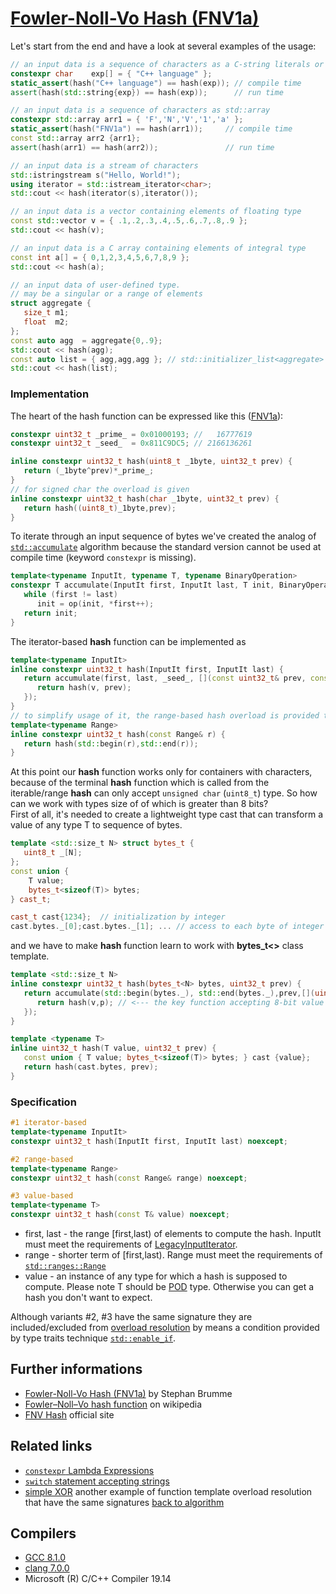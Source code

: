 # [Fowler-Noll-Vo Hash (FNV1a)](https://en.wikipedia.org/wiki/Fowler%E2%80%93Noll%E2%80%93Vo_hash_function)
Let's start from the end and have a look at several examples of the usage:
```cpp
// an input data is a sequence of characters as a C-string literals or std::string
constexpr char    exp[] = { "C++ language" };
static_assert(hash("C++ language") == hash(exp)); // compile time
assert(hash(std::string{exp}) == hash(exp));      // run time
```
```cpp
// an input data is a sequence of characters as std::array
constexpr std::array arr1 = { 'F','N','V','1','a' };
static_assert(hash("FNV1a") == hash(arr1));     // compile time
const std::array arr2 {arr1};
assert(hash(arr1) == hash(arr2));               // run time
```
```cpp
// an input data is a stream of characters
std::istringstream s("Hello, World!");
using iterator = std::istream_iterator<char>;
std::cout << hash(iterator(s),iterator());
```
```cpp
// an input data is a vector containing elements of floating type 
const std::vector v = { .1,.2,.3,.4,.5,.6,.7,.8,.9 };
std::cout << hash(v);
```
```cpp
// an input data is a C array containing elements of integral type 
const int a[] = { 0,1,2,3,4,5,6,7,8,9 };
std::cout << hash(a);
```
```cpp
// an input data of user-defined type. 
// may be a singular or a range of elements
struct aggregate {
   size_t m1;
   float  m2;
};
const auto agg  = aggregate{0,.9};
std::cout << hash(agg);
const auto list = { agg,agg,agg }; // std::initializer_list<aggregate>
std::cout << hash(list);
```
### Implementation
The heart of the hash function can be expressed like this ([FNV1a](https://en.wikipedia.org/wiki/Fowler%E2%80%93Noll%E2%80%93Vo_hash_function)):
```cpp
constexpr uint32_t _prime_ = 0x01000193; //   16777619
constexpr uint32_t _seed_  = 0x811C9DC5; // 2166136261

inline constexpr uint32_t hash(uint8_t _1byte, uint32_t prev) {
   return (_1byte^prev)*_prime_;
}
// for signed char the overload is given
inline constexpr uint32_t hash(char _1byte, uint32_t prev) {
   return hash((uint8_t)_1byte,prev);
}
```
To iterate through an input sequence of bytes we've created the analog of [`std::accumulate`](https://en.cppreference.com/w/cpp/algorithm/accumulate) algorithm  because the standard version cannot be used at compile time (keyword `constexpr` is missing).  
```cpp
template<typename InputIt, typename T, typename BinaryOperation>
constexpr T accumulate(InputIt first, InputIt last, T init, BinaryOperation op) {
   while (first != last)
      init = op(init, *first++);
   return init;
}
```
The iterator-based __hash__ function can be implemented as
```cpp
template<typename InputIt>
inline constexpr uint32_t hash(InputIt first, InputIt last) {
   return accumulate(first, last, _seed_, [](const uint32_t& prev, const auto& v) {
      return hash(v, prev);
   });
}
// to simplify usage of it, the range-based hash overload is provided too
template<typename Range>
inline constexpr uint32_t hash(const Range& r) {
   return hash(std::begin(r),std::end(r));
}
```
At this point our __hash__ function works only for containers with characters, because of the terminal __hash__ function which is called from the iterable/range __hash__ can only accept `unsigned char` (`uint8_t`) type. 
So how can we work with types size of of which is greater than 8 bits?  
First of all, it's needed to create a lightweight type cast that can  transform a value of any type T to sequence of bytes. 
```cpp
template <std::size_t N> struct bytes_t {
   uint8_t _[N];
};
const union { 
    T value; 
    bytes_t<sizeof(T)> bytes;
} cast_t;

cast_t cast{1234};  // initialization by integer
cast.bytes._[0];cast.bytes._[1]; ... // access to each byte of integer representation
```
and we have to make __hash__ function learn to work with __bytes_t<>__ class template.  
```cpp
template <std::size_t N>
inline constexpr uint32_t hash(bytes_t<N> bytes, uint32_t prev) {
   return accumulate(std::begin(bytes._), std::end(bytes._),prev,[](uint32_t p, uint8_t v){
      return hash(v,p); // <--- the key function accepting 8-bit value
   });
}

template <typename T>
inline uint32_t hash(T value, uint32_t prev) {
   const union { T value; bytes_t<sizeof(T)> bytes; } cast {value};
   return hash(cast.bytes, prev);
}
```
### Specification
```cpp
#1 iterator-based 
template<typename InputIt>
constexpr uint32_t hash(InputIt first, InputIt last) noexcept;

#2 range-based
template<typename Range>
constexpr uint32_t hash(const Range& range) noexcept;

#3 value-based
template<typename T>
constexpr uint32_t hash(const T& value) noexcept;
```
* first, last	-	the range [first,last) of elements to compute the hash. InputIt must meet the requirements of [LegacyInputIterator](https://en.cppreference.com/w/cpp/named_req/InputIterator).
* range	-	shorter term of [first,last). Range must meet the requirements of [`std::ranges::Range`](https://en.cppreference.com/w/cpp/ranges/Range)
* value	-	an instance of any type for which a hash is supposed to compute. Please note T should be [POD](https://en.cppreference.com/w/cpp/named_req/PODType) type. Otherwise you can get a hash you don't want to expect.  

Although variants #2, #3 have the same signature they are included/excluded from [overload resolution](https://en.cppreference.com/w/cpp/language/overload_resolution) by means a condition provided by type traits technique [`std::enable_if`](https://en.cppreference.com/w/cpp/types/enable_if).
## Further informations
* [Fowler-Noll-Vo Hash (FNV1a)](https://create.stephan-brumme.com/fnv-hash/) by Stephan Brumme
* [Fowler–Noll–Vo hash function](https://en.wikipedia.org/wiki/Fowler%E2%80%93Noll%E2%80%93Vo_hash_function) on wikipedia 
* [FNV Hash](http://www.isthe.com/chongo/tech/comp/fnv/) official site

## Related links
* [`constexpr` Lambda Expressions](https://github.com/nikolaAV/Modern-Cpp/tree/master/lambda/lambda_constexpr)
* [`switch` statement accepting strings](../../switch_string)
* [simple XOR](../simple_xor) another example of function template overload resolution that have the same signatures 
[back to algorithm](../)

## Compilers
* [GCC 8.1.0](https://wandbox.org/)
* [clang 7.0.0](https://wandbox.org/)
* Microsoft (R) C/C++ Compiler 19.14 
